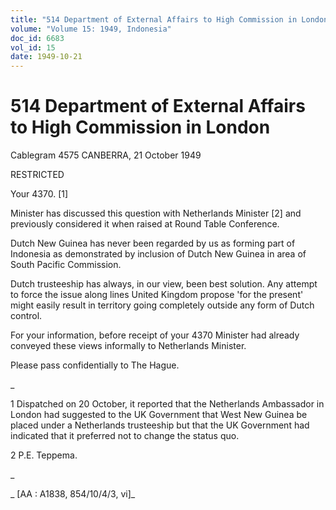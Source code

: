 ```yaml
---
title: "514 Department of External Affairs to High Commission in London"
volume: "Volume 15: 1949, Indonesia"
doc_id: 6683
vol_id: 15
date: 1949-10-21
---
```


# 514 Department of External Affairs to High Commission in London

Cablegram 4575 CANBERRA, 21 October 1949

RESTRICTED

Your 4370. [1]

Minister has discussed this question with Netherlands Minister [2] and previously considered it when raised at Round Table Conference.

Dutch New Guinea has never been regarded by us as forming part of Indonesia as demonstrated by inclusion of Dutch New Guinea in area of South Pacific Commission.

Dutch trusteeship has always, in our view, been best solution. Any attempt to force the issue along lines United Kingdom propose 'for the present' might easily result in territory going completely outside any form of Dutch control.

For your information, before receipt of your 4370 Minister had already conveyed these views informally to Netherlands Minister.

Please pass confidentially to The Hague.

_

1 Dispatched on 20 October, it reported that the Netherlands Ambassador in London had suggested to the UK Government that West New Guinea be placed under a Netherlands trusteeship but that the UK Government had indicated that it preferred not to change the status quo.

2 P.E. Teppema.

_

_ [AA : A1838, 854/10/4/3, vi]_
